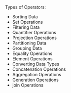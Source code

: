 Types of Operators:  
- Sorting Data
- Set Operations
- Filtering Data
- Quantifier Operations
- Projection Operations
- Partitioning Data
- Grouping Data
- Equality Operations
- Element Operations
- Converting Data Types
- Concatenation Operations
- Aggregation Operations
- Generation Operations
- join Operations  